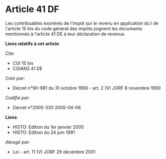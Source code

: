 # Article 41 DF

Les contribuables exonérés de l'impôt sur le revenu en application du I de l'article 15 bis du code général des impôts
joignent les documents mentionnés à l'article 41 DE à leur déclaration de revenus.

**Liens relatifs à cet article**

_Cite_:

  - CGI 15 bis
  - CGIAN3 41 DE

_Créé par_:

  - Décret n°90-991 du 31 octobre 1990 - art. 2 (V) JORF 8 novembre 1990

_Codifié par_:

  - Décret n°2005-330 2005-04-06

**Liens**:

  - HISTO: Edition du 1er janvier 2005
  - HISTO: Edition du 24 juin 1991

_Abrogé par_:

  - Loi - art. 11 (V) JORF 29 décembre 2001
